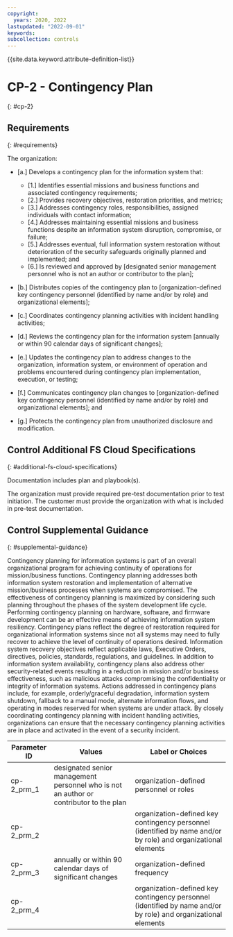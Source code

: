 ```yaml
---
copyright:
  years: 2020, 2022
lastupdated: "2022-09-01"
keywords: 
subcollection: controls
---
```



{{site.data.keyword.attribute-definition-list}}


# CP-2 - Contingency Plan
{: #cp-2}

## Requirements
{: #requirements}

The organization:

- \[a.\] Develops a contingency plan for the information system that:

  - \[1.\] Identifies essential missions and business functions and associated contingency requirements;
  - \[2.\] Provides recovery objectives, restoration priorities, and metrics;
  - \[3.\] Addresses contingency roles, responsibilities, assigned individuals with contact information;
  - \[4.\] Addresses maintaining essential missions and business functions despite an information system disruption, compromise, or failure;
  - \[5.\] Addresses eventual, full information system restoration without deterioration of the security safeguards originally planned and implemented; and
  - \[6.\] Is reviewed and approved by [designated senior management personnel who is not an author or contributor to the plan];

- \[b.\] Distributes copies of the contingency plan to [organization-defined key contingency personnel (identified by name and/or by role) and organizational elements];

- \[c.\] Coordinates contingency planning activities with incident handling activities;

- \[d.\] Reviews the contingency plan for the information system [annually or within 90 calendar days of significant changes];

- \[e.\] Updates the contingency plan to address changes to the organization, information system, or environment of operation and problems encountered during contingency plan implementation, execution, or testing;

- \[f.\] Communicates contingency plan changes to [organization-defined key contingency personnel (identified by name and/or by role) and organizational elements]; and

- \[g.\] Protects the contingency plan from unauthorized disclosure and modification.

## Control Additional FS Cloud Specifications
{: #additional-fs-cloud-specifications}

Documentation includes plan and playbook(s).

The organization must provide required pre-test documentation prior to test initiation. The customer must provide the organization with what is included in pre-test documentation.

## Control Supplemental Guidance
{: #supplemental-guidance}

Contingency planning for information systems is part of an overall organizational program for achieving continuity of operations for mission/business functions. Contingency planning addresses both information system restoration and implementation of alternative mission/business processes when systems are compromised. The effectiveness of contingency planning is maximized by considering such planning throughout the phases of the system development life cycle. Performing contingency planning on hardware, software, and firmware development can be an effective means of achieving information system resiliency. Contingency plans reflect the degree of restoration required for organizational information systems since not all systems may need to fully recover to achieve the level of continuity of operations desired. Information system recovery objectives reflect applicable laws, Executive Orders, directives, policies, standards, regulations, and guidelines. In addition to information system availability, contingency plans also address other security-related events resulting in a reduction in mission and/or business effectiveness, such as malicious attacks compromising the confidentiality or integrity of information systems. Actions addressed in contingency plans include, for example, orderly/graceful degradation, information system shutdown, fallback to a manual mode, alternate information flows, and operating in modes reserved for when systems are under attack. By closely coordinating contingency planning with incident handling activities, organizations can ensure that the necessary contingency planning activities are in place and activated in the event of a security incident.

| Parameter ID | Values | Label or Choices |
|---|---|---|
| cp-2_prm_1 | designated senior management personnel who is not an author or contributor to the plan | organization-defined personnel or roles |
| cp-2_prm_2 |  | organization-defined key contingency personnel (identified by name and/or by role) and organizational elements |
| cp-2_prm_3 | annually or within 90 calendar days of significant changes | organization-defined frequency |
| cp-2_prm_4 |  | organization-defined key contingency personnel (identified by name and/or by role) and organizational elements |